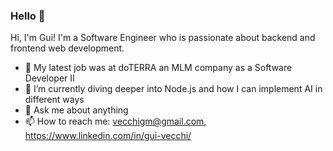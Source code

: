 ### Hello 👋

Hi, I'm Gui! I'm a Software Engineer who is passionate about backend and frontend web development.

- 🔭 My latest job was at doTERRA an MLM company as a Software Developer II
- 🌱 I’m currently diving deeper into Node.js and how I can implement AI in different ways
- 💬 Ask me about anything
- 📫 How to reach me: vecchigm@gmail.com, https://www.linkedin.com/in/gui-vecchi/

